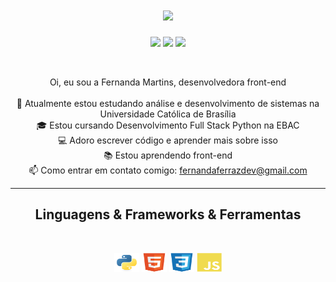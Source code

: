 

<h1 align="center">
  <a href="https://git.io/typing-svg">
    <img src="https://readme-typing-svg.herokuapp.com/?lines=Hello,+Word!;Eu+Sou+a+Fernanda....;Prazer+em+conhecer+você!&center=true&size=30">
  </a>
</h1>
 
<div> 
 <p align="center">
  <a href="https://instagram.com/fernandamferraz_" target="_blank"><img src="https://img.shields.io/badge/-Instagram-%23E4405F?style=for-the-badge&logo=instagram&logoColor=white" target="_blank"></a>
  <a href = "mailto:fernandaferazdev@gmail.com"><img src="https://img.shields.io/badge/-Gmail-%23333?style=for-the-badge&logo=gmail&logoColor=white" target="_blank"></a>
  <a href="https://www.linkedin.com/in/fernandaferrazadv" target="_blank"><img src="https://img.shields.io/badge/-LinkedIn-%230077B5?style=for-the-badge&logo=linkedin&logoColor=white" target="_blank"></a> 
  
</div>
<br>
<p align="center">
  Oi, eu sou a Fernanda Martins, desenvolvedora front-end
  <br>
  <br>
  🔬 Atualmente estou estudando análise e desenvolvimento de sistemas na Universidade Católica de Brasília 
  <br>
  🎓 Estou cursando Desenvolvimento Full Stack Python na EBAC 
  <br>
  💻 Adoro escrever código e aprender mais sobre isso
  <br>
  📚 Estou aprendendo front-end
  <br>
  📫 Como entrar em contato comigo: <a href="mailto: fernandaferrazdev@gmail.com">fernandaferrazdev@gmail.com</a>
</p>


<hr>
<h2 align="center"> Linguagens & Frameworks & Ferramentas </h2>
<br>
<p align="center">
  <img align="center" alt="Rafa-Python" height="30" width="40" src="https://raw.githubusercontent.com/devicons/devicon/master/icons/python/python-original.svg">
   <img align="center" alt="Rafa-HTML" height="30" width="40" src="https://raw.githubusercontent.com/devicons/devicon/master/icons/html5/html5-original.svg">
  <img align="center" alt="Rafa-CSS" height="30" width="40" src="https://raw.githubusercontent.com/devicons/devicon/master/icons/css3/css3-original.svg">
  <img align="center" alt="Rafa-Js" height="30" width="40" src="https://raw.githubusercontent.com/devicons/devicon/master/icons/javascript/javascript-plain.svg">
</div>
  <br>

